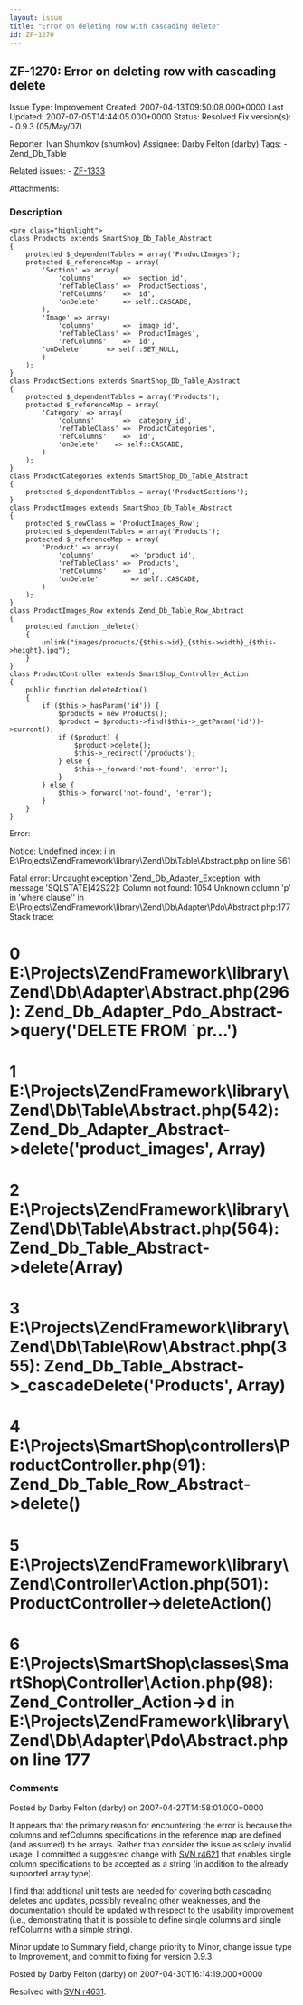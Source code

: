 ```yaml
---
layout: issue
title: "Error on deleting row with cascading delete"
id: ZF-1270
---
```


ZF-1270: Error on deleting row with cascading delete
----------------------------------------------------

 Issue Type: Improvement Created: 2007-04-13T09:50:08.000+0000 Last Updated: 2007-07-05T14:44:05.000+0000 Status: Resolved Fix version(s): - 0.9.3 (05/May/07)
 
 Reporter:  Ivan Shumkov (shumkov)  Assignee:  Darby Felton (darby)  Tags: - Zend\_Db\_Table
 
 Related issues: - [ZF-1333](/issues/browse/ZF-1333)
 
 Attachments: 
### Description

 
    <pre class="highlight">
    class Products extends SmartShop_Db_Table_Abstract
    {
        protected $_dependentTables = array('ProductImages');
        protected $_referenceMap = array(
            'Section' => array(
                'columns'       => 'section_id',
                'refTableClass' => 'ProductSections',
                'refColumns'    => 'id',
                'onDelete'      => self::CASCADE,
            ),
            'Image' => array(
                'columns'       => 'image_id',
                'refTableClass' => 'ProductImages',
                'refColumns'    => 'id',
            'onDelete'      => self::SET_NULL,
            )
        );
    }
    class ProductSections extends SmartShop_Db_Table_Abstract
    {
        protected $_dependentTables = array('Products');
        protected $_referenceMap = array(
            'Category' => array(
                'columns'       => 'category_id',
                'refTableClass' => 'ProductCategories',
                'refColumns'    => 'id',
                'onDelete'    => self::CASCADE,
            )
        );
    }
    class ProductCategories extends SmartShop_Db_Table_Abstract
    {
        protected $_dependentTables = array('ProductSections');
    }
    class ProductImages extends SmartShop_Db_Table_Abstract
    {
        protected $_rowClass = 'ProductImages_Row';
        protected $_dependentTables = array('Products');
        protected $_referenceMap = array(
            'Product' => array(
                'columns'         => 'product_id',
                'refTableClass' => 'Products',
                'refColumns'    => 'id',
                'onDelete'        => self::CASCADE,
            )
        );
    }
    class ProductImages_Row extends Zend_Db_Table_Row_Abstract
    {
        protected function _delete()
        {
            unlink("images/products/{$this->id}_{$this->width}_{$this->height}.jpg");
        }
    }
    class ProductController extends SmartShop_Controller_Action
    {
        public function deleteAction()
        {
            if ($this->_hasParam('id')) {
                $products = new Products();
                $product = $products->find($this->_getParam('id'))->current();
                if ($product) {
                    $product->delete();
                    $this->_redirect('/products');
                } else {
                    $this->_forward('not-found', 'error');
                }
            } else {
                $this->_forward('not-found', 'error');
            }
        }
    }


Error:

Notice: Undefined index: i in E:\\Projects\\ZendFramework\\library\\Zend\\Db\\Table\\Abstract.php on line 561

Fatal error: Uncaught exception 'Zend\_Db\_Adapter\_Exception' with message 'SQLSTATE[42S22]: Column not found: 1054 Unknown column 'p' in 'where clause'' in E:\\Projects\\ZendFramework\\library\\Zend\\Db\\Adapter\\Pdo\\Abstract.php:177 Stack trace:

0 E:\\Projects\\ZendFramework\\library\\Zend\\Db\\Adapter\\Abstract.php(296): Zend\_Db\_Adapter\_Pdo\_Abstract->query('DELETE FROM `pr...')
===========================================================================================================================================

1 E:\\Projects\\ZendFramework\\library\\Zend\\Db\\Table\\Abstract.php(542): Zend\_Db\_Adapter\_Abstract->delete('product\_images', Array)
=========================================================================================================================================

2 E:\\Projects\\ZendFramework\\library\\Zend\\Db\\Table\\Abstract.php(564): Zend\_Db\_Table\_Abstract->delete(Array)
====================================================================================================================

3 E:\\Projects\\ZendFramework\\library\\Zend\\Db\\Table\\Row\\Abstract.php(355): Zend\_Db\_Table\_Abstract->\_cascadeDelete('Products', Array)
==============================================================================================================================================

4 E:\\Projects\\SmartShop\\controllers\\ProductController.php(91): Zend\_Db\_Table\_Row\_Abstract->delete()
===========================================================================================================

5 E:\\Projects\\ZendFramework\\library\\Zend\\Controller\\Action.php(501): ProductController->deleteAction()
============================================================================================================

6 E:\\Projects\\SmartShop\\classes\\SmartShop\\Controller\\Action.php(98): Zend\_Controller\_Action->d in E:\\Projects\\ZendFramework\\library\\Zend\\Db\\Adapter\\Pdo\\Abstract.php on line 177
================================================================================================================================================================================================

 

 

### Comments

Posted by Darby Felton (darby) on 2007-04-27T14:58:01.000+0000

It appears that the primary reason for encountering the error is because the columns and refColumns specifications in the reference map are defined (and assumed) to be arrays. Rather than consider the issue as solely invalid usage, I committed a suggested change with [SVN r4621](http://framework.zend.com/fisheye/changelog/Zend_Framework/?cs=4621) that enables single column specifications to be accepted as a string (in addition to the already supported array type).

I find that additional unit tests are needed for covering both cascading deletes and updates, possibly revealing other weaknesses, and the documentation should be updated with respect to the usability improvement (i.e., demonstrating that it is possible to define single columns and single refColumns with a simple string).

Minor update to Summary field, change priority to Minor, change issue type to Improvement, and commit to fixing for version 0.9.3.

 

 

Posted by Darby Felton (darby) on 2007-04-30T16:14:19.000+0000

Resolved with [SVN r4631](http://framework.zend.com/fisheye/changelog/Zend_Framework/?cs=4631).

 

 